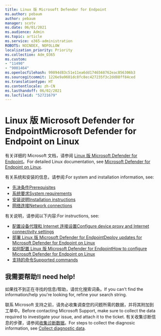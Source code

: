 ```yaml
---
title: Linux 版 Microsoft Defender for Endpoint
ms.author: pebaum
author: pebaum
manager: scotv
ms.date: 06/01/2021
ms.audience: Admin
ms.topic: article
ms.service: o365-administration
ROBOTS: NOINDEX, NOFOLLOW
localization_priority: Priority
ms.collection: Adm_O365
ms.custom:
- "11490"
- "9001464"
ms.openlocfilehash: 99894d83c51e11ea6dd1746568762eac856306b3
ms.sourcegitcommit: 1226e9a9601dc8fc8ec427235f3c2dd88ff84ced
ms.translationtype: HT
ms.contentlocale: zh-CN
ms.lasthandoff: 06/02/2021
ms.locfileid: "52721679"
---
```

# <a name="microsoft-defender-for-endpoint-on-linux"></a><span data-ttu-id="5bc68-102">Linux 版 Microsoft Defender for Endpoint</span><span class="sxs-lookup"><span data-stu-id="5bc68-102">Microsoft Defender for Endpoint on Linux</span></span>

<span data-ttu-id="5bc68-103">有关详细的 Microsoft 文档，请参阅 [Linux 版 Microsoft Defender for Endpoint](/microsoft-365/security/defender-endpoint/microsoft-defender-endpoint-linux)。</span><span class="sxs-lookup"><span data-stu-id="5bc68-103">For detailed Linux documentation, see [Microsoft Defender for Endpoint on Linux](/microsoft-365/security/defender-endpoint/microsoft-defender-endpoint-linux).</span></span>

<span data-ttu-id="5bc68-104">有关系统和安装的信息，请参阅:</span><span class="sxs-lookup"><span data-stu-id="5bc68-104">For system and installation information, see:</span></span>

- [<span data-ttu-id="5bc68-105">先决条件</span><span class="sxs-lookup"><span data-stu-id="5bc68-105">Prerequisites</span></span>](/microsoft-365/security/defender-endpoint/microsoft-defender-endpoint-linux#prerequisites)
- [<span data-ttu-id="5bc68-106">系统要求</span><span class="sxs-lookup"><span data-stu-id="5bc68-106">System requirements</span></span>](/microsoft-365/security/defender-endpoint/microsoft-defender-endpoint-linux#system-requirements)
- [<span data-ttu-id="5bc68-107">安装说明</span><span class="sxs-lookup"><span data-stu-id="5bc68-107">Installation instructions</span></span>](/microsoft-365/security/defender-endpoint/microsoft-defender-endpoint-linux#installation-instructions)
- [<span data-ttu-id="5bc68-108">网络连接</span><span class="sxs-lookup"><span data-stu-id="5bc68-108">Network connections</span></span>](/microsoft-365/security/defender-endpoint/microsoft-defender-endpoint-linux#network-connections)

<span data-ttu-id="5bc68-109">有关说明，请参阅以下内容:</span><span class="sxs-lookup"><span data-stu-id="5bc68-109">For instructions, see:</span></span>

- [<span data-ttu-id="5bc68-110">配置设备代理和 Internet 连接设置</span><span class="sxs-lookup"><span data-stu-id="5bc68-110">Configure device proxy and Internet connectivity settings</span></span>](/microsoft-365/security/defender-endpoint/configure-proxy-internet#enable-access-to-microsoft-defender-atp-service-urls-in-the-proxy-server)
- [<span data-ttu-id="5bc68-111">部署 Linux 版 Microsoft Defender for Endpoint</span><span class="sxs-lookup"><span data-stu-id="5bc68-111">Deploy updates for Microsoft Defender for Endpoint on Linux</span></span>](/microsoft-365/security/defender-endpoint/linux-updates)
- [<span data-ttu-id="5bc68-112">如何配置 Linux 版 Microsoft Defender for Endpoint</span><span class="sxs-lookup"><span data-stu-id="5bc68-112">How to configure Microsoft Defender for Endpoint on Linux</span></span>](/microsoft-365/security/defender-endpoint/microsoft-defender-endpoint-linux#how-to-configure-microsoft-defender-for-endpoint-on-linux)
- [<span data-ttu-id="5bc68-113">支持的命令</span><span class="sxs-lookup"><span data-stu-id="5bc68-113">Supported commands</span></span>](/microsoft-365/security/defender-endpoint/linux-resources#supported-commands)

## <a name="i-need-help"></a><span data-ttu-id="5bc68-114">我需要帮助!</span><span class="sxs-lookup"><span data-stu-id="5bc68-114">I need help!</span></span>

<span data-ttu-id="5bc68-115">如果找不到正在寻找的信息/帮助，请优化搜索词条。</span><span class="sxs-lookup"><span data-stu-id="5bc68-115">If you can't find the information/help you're looking for, refine your search string.</span></span>

<span data-ttu-id="5bc68-116">联系 Microsoft 支持之前，请务必收集调查您的问题所需的数据，并将其附加到工单中。</span><span class="sxs-lookup"><span data-stu-id="5bc68-116">Before contacting Microsoft Support, make sure to collect the data required to investigate your issue, and attach it to the ticket.</span></span> <span data-ttu-id="5bc68-117">有关收集诊断信息的步骤，请参阅[收集诊断数据](/microsoft-365/security/defender-endpoint/linux-resources#collect-diagnostic-information)。</span><span class="sxs-lookup"><span data-stu-id="5bc68-117">For steps to collect the diagnosic information, see [Collect diagnostic data](/microsoft-365/security/defender-endpoint/linux-resources#collect-diagnostic-information).</span></span>
